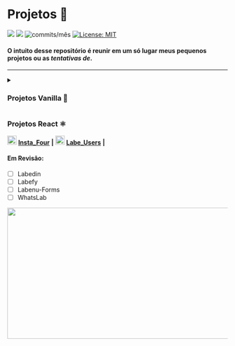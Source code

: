 # Projetos 🚧
<img src="https://img.shields.io/github/languages/count/Pereira-Araujo/Projetos?style=flat-square"/> <img src="https://img.shields.io/github/last-commit/Pereira-Araujo/Projetos?style=flat-square"/> <img alt="commits/mês" src="https://img.shields.io/github/commit-activity/m/Pereira-Araujo/Projetos?style=flat-square"/> [![License: MIT](https://img.shields.io/badge/License-MIT-yellow.svg)](https://opensource.org/licenses/MIT)

#### O intuito desse repositório é reunir em um só lugar meus pequenos projetos ou as *tentativas de*.
***

<details>
<summary><h3>Projetos Vanilla 🍦</h3></summary>
<img height="21" src="https://img.shields.io/badge/CRIADOS%20EM-2020-orange.svg?style=flat-square" alt="CRIADOS EM 2020"> [**Projeto Upfour**](https://github.com/Pereira-Araujo/Projetos/tree/main/Projetos_Vanilla/projetoUpfour) **|** [**Re_Pedagogia**](https://github.com/Pereira-Araujo/Projetos/tree/main/Projetos_Vanilla/Re_Pedagogia) **|** [**Labetube**](https://github.com/Pereira-Araujo/Projetos/tree/main/Projetos_Vanilla/Labetube)
[**Luna Social Media**](https://github.com/Pereira-Araujo/Projetos/tree/main/Projetos_Vanilla/LunaSocialMedia) **|**  [**OtherSide Store**](https://github.com/Pereira-Araujo/Projetos/tree/main/Projetos_Vanilla/OtherSide_Store) **|** [**CheckList**](https://github.com/Pereira-Araujo/Projetos/tree/main/Projetos_Vanilla/CheckList) **|** [**Planner**](https://github.com/Pereira-Araujo/Projetos/tree/main/Projetos_Vanilla/planner)
 
</details>

### Projetos React ⚛️
<img height="21" src="https://img.shields.io/badge/CRIADOS%20EM-2020-blue.svg?style=flat-square" alt="CRIADOS EM 2020"/> [**Insta_Four**](https://github.com/Pereira-Araujo/Projetos/tree/main/Projetos_React/insta-four)  **|** <img height="21" src="https://img.shields.io/badge/CRIADOS%20EM-2021-darkorchid.svg?style=flat-square" alt="CRIADOS EM 2021"/> [**Labe_Users**](https://github.com/Pereira-Araujo/Projetos/tree/main/Projetos_React/labe_users)  **|**


#### Em Revisão:

 - [ ] Labedin
 - [ ] Labefy
 - [ ] Labenu-Forms
 - [ ] WhatsLab
 <img width=600 height=300 src="https://codinginfinite.com/wp-content/uploads/2019/05/maxresdefault-1.jpg">




